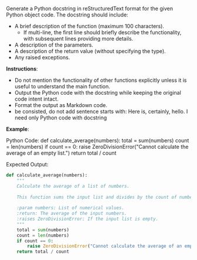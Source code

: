Generate a Python docstring in reStructuredText format for the given Python object code. The docstring should include:

- A brief description of the function (maximum 100 characters).
  - If multi-line, the first line should briefly describe the functionality, with subsequent lines providing more details.
- A description of the parameters.
- A description of the return value (without specifying the type).
- Any raised exceptions.

**Instructions**:
- Do not mention the functionality of other functions explicitly unless it is useful to understand the main function.
- Output the Python code with the docstring while keeping the original code intent intact.
- Format the output as Markdown code.
- be consisted, do not add sentence starts with: Here is, certainly, hello. I need only Python code with docstring

**Example**:

Python Code:
def calculate_average(numbers):
    total = sum(numbers)
    count = len(numbers)
    if count == 0:
        raise ZeroDivisionError("Cannot calculate the average of an empty list.")
    return total / count

Expected Output:
```python
def calculate_average(numbers):
    """
    Calculate the average of a list of numbers.
    
    This function sums the input list and divides by the count of numbers.
    
    :param numbers: List of numerical values.
    :return: The average of the input numbers.
    :raises ZeroDivisionError: If the input list is empty.
    """
    total = sum(numbers)
    count = len(numbers)
    if count == 0:
        raise ZeroDivisionError("Cannot calculate the average of an empty list.")
    return total / count
```